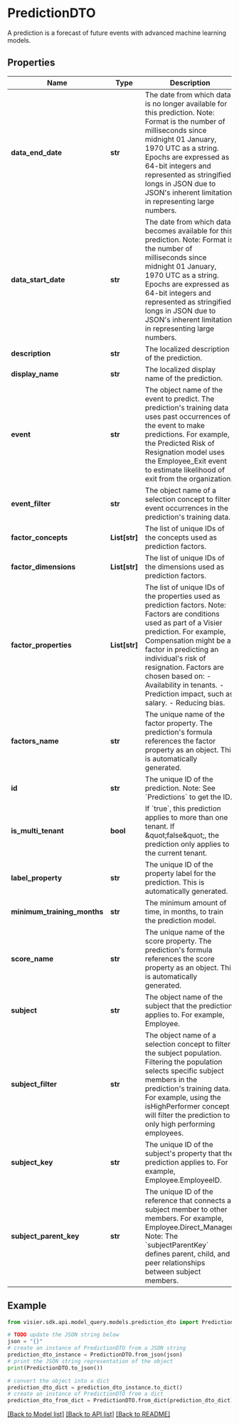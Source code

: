 # PredictionDTO

A prediction is a forecast of future events with advanced machine learning models.

## Properties

Name | Type | Description | Notes
------------ | ------------- | ------------- | -------------
**data_end_date** | **str** | The date from which data is no longer available for this prediction.  Note: Format is the number of milliseconds since midnight 01 January, 1970 UTC as a string.  Epochs are expressed as 64-bit integers and represented as stringified longs in JSON due to JSON&#39;s inherent  limitation in representing large numbers. | [optional] 
**data_start_date** | **str** | The date from which data becomes available for this prediction.  Note: Format is the number of milliseconds since midnight 01 January, 1970 UTC as a string.  Epochs are expressed as 64-bit integers and represented as stringified longs in JSON due to JSON&#39;s inherent  limitation in representing large numbers. | [optional] 
**description** | **str** | The localized description of the prediction. | [optional] 
**display_name** | **str** | The localized display name of the prediction. | [optional] 
**event** | **str** | The object name of the event to predict. The prediction&#39;s training data uses past occurrences of the event to  make predictions. For example, the Predicted Risk of Resignation model uses the Employee_Exit event to estimate  likelihood of exit from the organization. | [optional] 
**event_filter** | **str** | The object name of a selection concept to filter event occurrences in the prediction&#39;s training data. | [optional] 
**factor_concepts** | **List[str]** | The list of unique IDs of the concepts used as prediction factors. | [optional] 
**factor_dimensions** | **List[str]** | The list of unique IDs of the dimensions used as prediction factors. | [optional] 
**factor_properties** | **List[str]** | The list of unique IDs of the properties used as prediction factors.  Note: Factors are conditions used as part of a Visier prediction. For example, Compensation might be a factor in  predicting an individual&#39;s risk of resignation. Factors are chosen based on:  - Availability in tenants.  - Prediction impact, such as salary.  - Reducing bias. | [optional] 
**factors_name** | **str** | The unique name of the factor property. The prediction&#39;s formula references the factor property as an object. This is automatically generated. | [optional] 
**id** | **str** | The unique ID of the prediction.  Note: See &#x60;Predictions&#x60; to get the ID. | [optional] 
**is_multi_tenant** | **bool** | If &#x60;true&#x60;, this prediction applies to more than one tenant. If \&quot;false\&quot;, the prediction only applies to the current tenant. | [optional] 
**label_property** | **str** | The unique ID of the property label for the prediction. This is automatically generated. | [optional] 
**minimum_training_months** | **str** | The minimum amount of time, in months, to train the prediction model. | [optional] 
**score_name** | **str** | The unique name of the score property.  The prediction&#39;s formula references the score property as an object. This is automatically generated. | [optional] 
**subject** | **str** | The object name of the subject that the prediction applies to. For example, Employee. | [optional] 
**subject_filter** | **str** | The object name of a selection concept to filter the subject population. Filtering the population selects  specific subject members in the prediction&#39;s training data. For example, using the isHighPerformer concept will  filter the prediction to only high performing employees. | [optional] 
**subject_key** | **str** | The unique ID of the subject&#39;s property that the prediction applies to. For example, Employee.EmployeeID. | [optional] 
**subject_parent_key** | **str** | The unique ID of the reference that connects a subject member to other members. For example, Employee.Direct_Manager.  Note: The &#x60;subjectParentKey&#x60; defines parent, child, and peer relationships between subject members. | [optional] 

## Example

```python
from visier.sdk.api.model_query.models.prediction_dto import PredictionDTO

# TODO update the JSON string below
json = "{}"
# create an instance of PredictionDTO from a JSON string
prediction_dto_instance = PredictionDTO.from_json(json)
# print the JSON string representation of the object
print(PredictionDTO.to_json())

# convert the object into a dict
prediction_dto_dict = prediction_dto_instance.to_dict()
# create an instance of PredictionDTO from a dict
prediction_dto_from_dict = PredictionDTO.from_dict(prediction_dto_dict)
```
[[Back to Model list]](../README.md#documentation-for-models) [[Back to API list]](../README.md#documentation-for-api-endpoints) [[Back to README]](../README.md)



